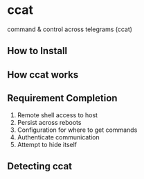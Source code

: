 # ccat
command &amp; control across telegrams (ccat)

## How to Install

## How ccat works

## Requirement Completion
1. Remote shell access to host
2. Persist across reboots
3. Configuration for where to get commands
4. Authenticate communication
5. Attempt to hide itself

## Detecting ccat
